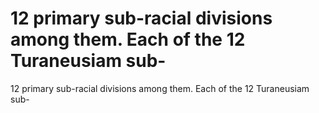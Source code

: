 # 12 primary sub-racial divisions among them. Each of the 12 Turaneusiam sub-

12 primary sub-racial divisions among them. Each of the 12 Turaneusiam sub-